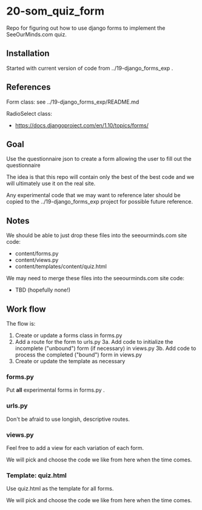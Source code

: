 # 20-som_quiz_form

Repo for figuring out how to use django forms to implement the SeeOurMinds.com quiz.

## Installation

Started with current version of code from ../19-django_forms_exp .

## References

Form class: see ../19-django_forms_exp/README.md

RadioSelect class:

- https://docs.djangoproject.com/en/1.10/topics/forms/

## Goal

Use the questionnaire json to create a form allowing the user to fill out the questionnaire

The idea is that this repo will contain only the best of the best code and we will ultimately use it on the real site.

Any experimental code that we may want to reference later should be copied to
the ../19-django_forms_exp project for possible future reference.

## Notes

We should be able to just drop these files into the seeourminds.com site code:

* content/forms.py
* content/views.py
* content/templates/content/quiz.html

We may need to merge these files into the seeourminds.com site code:

* TBD (hopefully none!)

## Work flow

The flow is:

1. Create or update a forms class in forms.py
2. Add a route for the form to urls.py
3a. Add code to initialize the incomplete ("unbound") form (if necessary) in views.py
3b. Add code to process the completed ("bound") form in views.py
4. Create or update the template as necessary

### forms.py

Put **all** experimental forms in forms.py .

### urls.py

Don't be afraid to use longish, descriptive routes.

### views.py

Feel free to add a view for each variation of each form.

We will pick and choose the code we like from here when the time comes.

### Template: quiz.html

Use quiz.html as the template for all forms.

We will pick and choose the code we like from here when the time comes.

